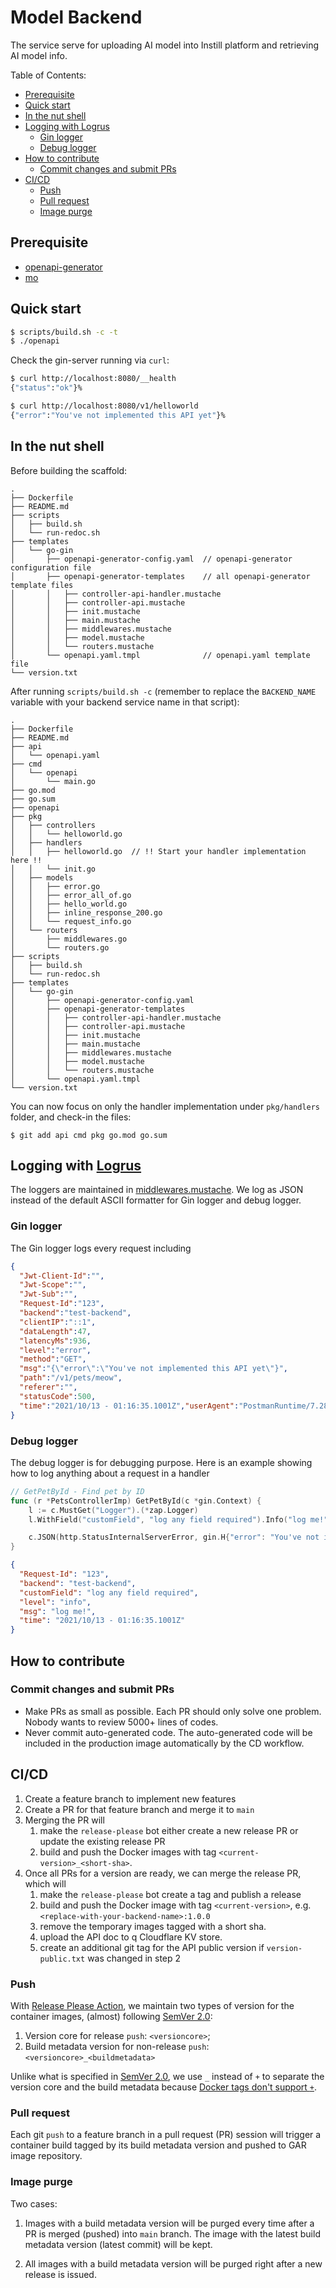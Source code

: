 # Model Backend <!-- omit in toc -->

The service serve for uploading AI model into Instill platform and retrieving AI model info.

Table of Contents:
- [Prerequisite](#prerequisite)
- [Quick start](#quick-start)
- [In the nut shell](#in-the-nut-shell)
- [Logging with Logrus](#logging-with-logrus)
  - [Gin logger](#gin-logger)
  - [Debug logger](#debug-logger)
- [How to contribute](#how-to-contribute)
  - [Commit changes and submit PRs](#commit-changes-and-submit-prs)
- [CI/CD](#cicd)
  - [Push](#push)
  - [Pull request](#pull-request)
  - [Image purge](#image-purge)

## Prerequisite

- [openapi-generator](https://github.com/OpenAPITools/openapi-generator)
- [mo](https://github.com/tests-always-included/mo)

## Quick start

```bash
$ scripts/build.sh -c -t
$ ./openapi
```

Check the gin-server running via `curl`:

```bash
$ curl http://localhost:8080/__health
{"status":"ok"}%

$ curl http://localhost:8080/v1/helloworld
{"error":"You've not implemented this API yet"}%
```

## In the nut shell

Before building the scaffold:
```
.
├── Dockerfile
├── README.md
├── scripts
│   ├── build.sh
│   └── run-redoc.sh
├── templates
│   └── go-gin
│       ├── openapi-generator-config.yaml  // openapi-generator configuration file
│       ├── openapi-generator-templates    // all openapi-generator template files
│       │   ├── controller-api-handler.mustache
│       │   ├── controller-api.mustache
│       │   ├── init.mustache
│       │   ├── main.mustache
│       │   ├── middlewares.mustache
│       │   ├── model.mustache
│       │   └── routers.mustache
│       └── openapi.yaml.tmpl              // openapi.yaml template file
└── version.txt
```

After running `scripts/build.sh -c` (remember to replace the `BACKEND_NAME` variable with your backend service name in that script):

```
.
├── Dockerfile
├── README.md
├── api
│   └── openapi.yaml
├── cmd
│   └── openapi
│       └── main.go
├── go.mod
├── go.sum
├── openapi
├── pkg
│   ├── controllers
│   │   └── helloworld.go
│   ├── handlers
│   │   ├── helloworld.go  // !! Start your handler implementation here !!
│   │   └── init.go
│   ├── models
│   │   ├── error.go
│   │   ├── error_all_of.go
│   │   ├── hello_world.go
│   │   ├── inline_response_200.go
│   │   └── request_info.go
│   └── routers
│       ├── middlewares.go
│       └── routers.go
├── scripts
│   ├── build.sh
│   └── run-redoc.sh
├── templates
│   └── go-gin
│       ├── openapi-generator-config.yaml
│       ├── openapi-generator-templates
│       │   ├── controller-api-handler.mustache
│       │   ├── controller-api.mustache
│       │   ├── init.mustache
│       │   ├── main.mustache
│       │   ├── middlewares.mustache
│       │   ├── model.mustache
│       │   └── routers.mustache
│       └── openapi.yaml.tmpl
└── version.txt
```

You can now focus on only the handler implementation under `pkg/handlers` folder, and check-in the files:
```
$ git add api cmd pkg go.mod go.sum
```

## Logging with [Logrus](https://github.com/sirupsen/logrus)

The loggers are maintained in [middlewares.mustache](templates/go-gin/openapi-generator-templates/middlewares.mustache). We log as JSON instead of the default ASCII formatter for Gin logger and debug logger.

### Gin logger
The Gin logger logs every request including
```JSON
{
  "Jwt-Client-Id":"",
  "Jwt-Scope":"",
  "Jwt-Sub":"",
  "Request-Id":"123",
  "backend":"test-backend",
  "clientIP":"::1",
  "dataLength":47,
  "latencyMs":936,
  "level":"error",
  "method":"GET",
  "msg":"{\"error\":\"You've not implemented this API yet\"}",
  "path":"/v1/pets/meow",
  "referer":"",
  "statusCode":500,
  "time":"2021/10/13 - 01:16:35.1001Z","userAgent":"PostmanRuntime/7.28.3"
}
```

### Debug logger
The debug logger is for debugging purpose. Here is an example showing how to log anything about a request in a handler
```Go
// GetPetById - Find pet by ID
func (r *PetsControllerImp) GetPetById(c *gin.Context) {
	l := c.MustGet("Logger").(*zap.Logger)
	l.WithField("customField", "log any field required").Info("log me!")

	c.JSON(http.StatusInternalServerError, gin.H{"error": "You've not implemented this API yet"})
}
```

```JSON
{
  "Request-Id": "123",
  "backend": "test-backend",
  "customField": "log any field required",
  "level": "info",
  "msg": "log me!",
  "time": "2021/10/13 - 01:16:35.1001Z"
}
```

## How to contribute

### Commit changes and submit PRs

- Make PRs as small as possible. Each PR should only solve one problem. Nobody wants to review 5000+ lines of codes.
- Never commit auto-generated code. The auto-generated code will be included in the production image automatically by the CD workflow.


## CI/CD

1. Create a feature branch to implement new features
2. Create a PR for that feature branch and merge it to `main`
3. Merging the PR will
   1. make the `release-please` bot either create a new release PR or update the existing release PR
   2. build and push the Docker images with tag `<current-version>_<short-sha>`.
4. Once all PRs for a version are ready, we can merge the release PR, which will
   1. make the `release-please` bot create a tag and publish a release
   2. build and push the Docker image with tag `<current-version>`, e.g. `<replace-with-your-backend-name>:1.0.0`
   3. remove the temporary images tagged with a short sha.
   4. upload the API doc to q Cloudflare KV store.
   5. create an additional git tag for the API public version if `version-public.txt` was changed in step 2

### Push
With [Release Please Action](https://github.com/google-github-actions/release-please-action), we maintain two types of version for the container images, (almost) following [SemVer 2.0](https://semver.org):
1. Version core for release `push`: `<versioncore>`;
2. Build metadata version for non-release `push`: `<versioncore>_<buildmetadata>`

Unlike what is specified in [SemVer 2.0](https://semver.org), we use `_` instead of `+` to separate the version core and the build metadata because [Docker tags don't support `+`](https://github.com/opencontainers/distribution-spec/issues/154).

### Pull request
Each git `push` to a feature branch in a pull request (PR) session will trigger a container build tagged by its build metadata version and pushed to GAR image repository.

### Image purge
Two cases:
1. Images with a build metadata version will be purged every time after a PR is merged (pushed) into `main` branch. The image with the latest build metadata version (latest commit) will be kept.

2. All images with a build metadata version will be purged right after a new release is issued.
